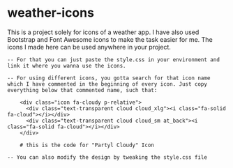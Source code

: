 # weather-icons

This is a project solely for icons of a weather app. I have also used Bootstrap and Font Awesome icons to make the task easier for me. The icons I made here can be used anywhere in your project. 

    -- For that you can just paste the style.css in your environment and link it where you wanna use the icons.

    -- For using different icons, you gotta search for that icon name which I have commented in the beginning of every icon. Just copy everything below that commented name, such that: 

        <div class="icon fa-cloudy p-relative">
          <div class="text-transparent cloud cloud_xlg"><i class="fa-solid fa-cloud"></i></div>
          <div class="text-transparent cloud cloud_sm at_back"><i class="fa-solid fa-cloud"></i></div>
        </div>

        # this is the code for "Partyl Cloudy" Icon

    -- You can also modify the design by tweaking the style.css file